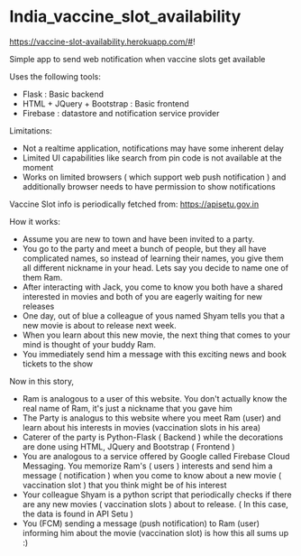 # India_vaccine_slot_availability

https://vaccine-slot-availability.herokuapp.com/#!

Simple app to send web notification when vaccine slots get available

Uses the following tools:
- Flask : Basic backend 
- HTML + JQuery + Bootstrap : Basic frontend
- Firebase : datastore and notification service provider

Limitations:
- Not a realtime application, notifications may have some inherent delay
- Limited UI capabilities like search from pin code is not available at the moment
- Works on limited browsers ( which support web push notification ) and additionally browser needs to have permission to show notifications

Vaccine Slot info is periodically fetched from:
https://apisetu.gov.in

How it works:
- Assume you are new to town and have been invited to a party.
- You go to the party and meet a bunch of people, but they all have complicated names, so instead of learning their names, you give them all different nickname in your head. Lets say you decide to name one of them Ram.
- After interacting with Jack, you come to know you both have a shared interested in movies and both of you are eagerly waiting for new releases
- One day, out of blue a colleague of yous named Shyam tells you that a new movie is about to release next week.
- When you learn about this new movie, the next thing that comes to your mind is thought of your buddy Ram.
- You immediately send him a message with this exciting news and book tickets to the show

Now in this story, 
- Ram is analogous to a user of this website. You don't actually know the real name of Ram, it's just a nickname that you gave him
- The Party is analogus to this website where you meet Ram (user) and learn about his interests in movies (vaccination slots in his area)
- Caterer of the party is Python-Flask ( Backend ) while the decorations are done using HTML, JQuery and Bootstrap ( Frontend )
- You are analogous to a service offered by Google called Firebase Cloud Messaging. You memorize Ram's ( users ) interests and send him a message ( notification ) when you come to know about a new movie ( vaccination slot ) that you think might be of his interest
- Your colleague Shyam is a python script that periodically checks if there are any new movies ( vaccination slots ) about to release. ( In this case, the data is found in API Setu )
- You (FCM) sending a message (push notification) to Ram (user) informing him about the movie (vaccination slot) is how this all sums up :)

